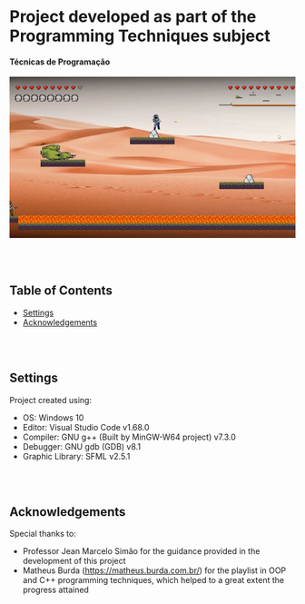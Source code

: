 # Project developed as part of the Programming Techniques subject 
#### Técnicas de Programação

![Alt Text](README/main_gOpKaMqdRP_AdobeExpress.gif)

<br/><br/>

## Table of Contents
* [Settings](#settings)
* [Acknowledgements](#acknowledgements)

<br/><br/>

## Settings
Project created using:
* OS: Windows 10
* Editor: Visual Studio Code v1.68.0
* Compiler: GNU g++ (Built by MinGW-W64 project) v7.3.0
* Debugger: GNU gdb (GDB) v8.1
* Graphic Library: SFML v2.5.1

<br/><br/>

## Acknowledgements
Special thanks to:
* Professor Jean Marcelo Simão for the guidance provided in the development of this project
* Matheus Burda (https://matheus.burda.com.br/) for the playlist in OOP and C++ programming techniques, which helped to a great extent the progress attained
